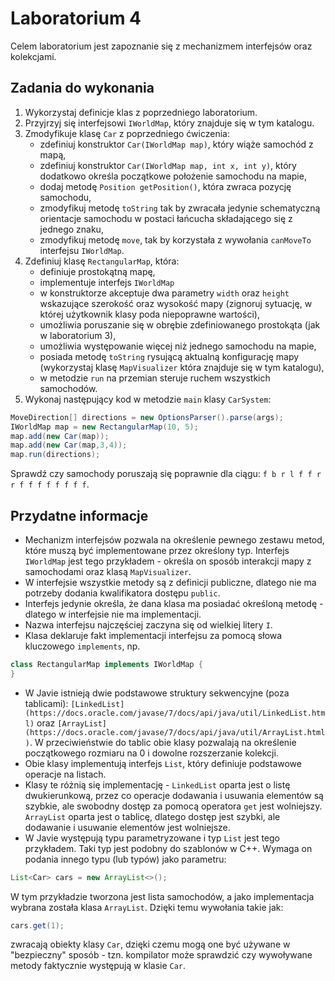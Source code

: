 # Laboratorium 4

Celem laboratorium jest zapoznanie się z mechanizmem interfejsów oraz kolekcjami.

## Zadania do wykonania

1. Wykorzystaj definicje klas z poprzedniego laboratorium.
2. Przyjrzyj się interfejsowi `IWorldMap`, który znajduje się w tym katalogu.
3. Zmodyfikuje klasę `Car` z poprzedniego ćwiczenia:
   * zdefiniuj konstruktor `Car(IWorldMap map)`, który wiąże samochód z mapą,
   * zdefiniuj konstruktor `Car(IWorldMap map, int x, int y)`, który dodatkowo określa początkowe położenie samochodu na
     mapie,
   * dodaj metodę `Position getPosition()`, która zwraca pozycję samochodu,
   * zmodyfikuj metodę `toString` tak by zwracała jedynie schematyczną orientacje samochodu w postaci łańcucha
     składającego się z jednego znaku,
   * zmodyfikuj metodę `move`, tak by korzystała z wywołania `canMoveTo` interfejsu `IWorldMap`.
3. Zdefiniuj klasę `RectangularMap`, która:
   * definiuje prostokątną mapę,
   * implementuje interfejs `IWorldMap`
   * w konstruktorze akceptuje dwa parametry `width` oraz `height` wskazujące szerokość oraz wysokość mapy (zignoruj
     sytuację, w której użytkownik klasy poda niepoprawne wartości),
   * umożliwia poruszanie się w obrębie zdefiniowanego prostokąta (jak w laboratorium 3),
   * umożliwia występowanie więcej niż jednego samochodu na mapie,
   * posiada metodę `toString` rysującą aktualną konfigurację mapy (wykorzystaj klasę `MapVisualizer` która znajduje się
     w tym katalogu),
   * w metodzie `run` na przemian steruje ruchem wszystkich samochodów.
4. Wykonaj następujący kod w metodzie `main` klasy `CarSystem`:
```java
MoveDirection[] directions = new OptionsParser().parse(args);
IWorldMap map = new RectangularMap(10, 5);
map.add(new Car(map));
map.add(new Car(map,3,4));
map.run(directions);
```
Sprawdź czy samochody poruszają się poprawnie dla ciągu: `f b r l f f r r f f f f f f f f`.

## Przydatne informacje

* Mechanizm interfejsów pozwala na określenie pewnego zestawu metod, które muszą być implementowane przez określony typ.
  Interfejs `IWorldMap` jest tego przykładem - określa on sposób interakcji mapy z samochodami oraz klasą
  `MapVisualizer`.
* W interfejsie wszystkie metody są z definicji publiczne, dlatego nie ma potrzeby dodania kwalifikatora dostępu
  `public`.
* Interfejs jedynie określa, że dana klasa ma posiadać określoną metodę - dlatego w interfejsie nie ma implementacji.
* Nazwa interfejsu najczęściej zaczyna się od wielkiej litery `I`.
* Klasa deklaruje fakt implementacji interfejsu za pomocą słowa kluczowego `implements`, np. 
```java
class RectangularMap implements IWorldMap {
}
```
* W Javie istnieją dwie podstawowe struktury sekwencyjne (poza tablicami): `[LinkedList](https://docs.oracle.com/javase/7/docs/api/java/util/LinkedList.html)` oraz `[ArrayList](https://docs.oracle.com/javase/7/docs/api/java/util/ArrayList.html)`. W
  przeciwieństwie do tablic obie klasy pozwalają na określenie początkowego rozmiaru na 0 i dowolne rozszerzanie
  kolekcji. 
* Obie klasy implementują interfejs `List`, który definiuje podstawowe operacje na listach.
* Klasy te różnią się implementację - `LinkedList` oparta jest o listę dwukierunkową, przez co operacje dodawania i
  usuwania elementów są szybkie, ale swobodny dostęp za pomocą operatora `get` jest wolniejszy. `ArrayList` oparta jest
  o tablicę, dlatego dostęp jest szybki, ale dodawanie i usuwanie elementów jest wolniejsze.
* W Javie występują typu parametryzowane i typ `List` jest tego przykładem. Taki typ jest podobny do szablonów w C++.
  Wymaga on podania innego typu (lub typów) jako parametru:
```java
List<Car> cars = new ArrayList<>();
```
W tym przykładzie tworzona jest lista samochodów, a jako implementacja wybrana została klasa `ArrayList`. Dzięki temu
wywołania takie jak:
```java
cars.get(1);
```
zwracają obiekty klasy `Car`, dzięki czemu mogą one być używane w "bezpieczny" sposób - tzn. kompilator może sprawdzić
czy wywoływane metody faktycznie występują w klasie `Car`.
